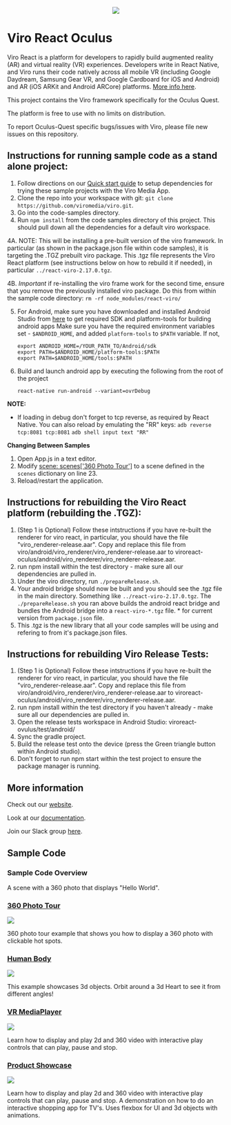 <p align="center">
<img src="https://github.com/dthian/viroreact-oculus/blob/master/Logo.png">
</p>

# Viro React Oculus
Viro React is a platform for developers to rapidly build augmented reality (AR) and virtual reality (VR) experiences. Developers write in React Native, and Viro runs their code natively across all mobile VR (including Google Daydream, Samsung Gear VR, and Google Cardboard for iOS and Android) and AR (iOS ARKit and Android ARCore) platforms. [More info here](http://docs.viromedia.com/).

This project contains the Viro framework specifically for the Oculus Quest.

The platform is free to use with no limits on distribution.

To report Oculus-Quest specific bugs/issues with Viro, please file new issues on this repository.

## Instructions for running sample code as a stand alone project:
1. Follow directions on our [Quick start guide](https://docs.viromedia.com/docs/quick-start) to setup dependencies for trying these sample projects with the Viro Media App.
2. Clone the repo into your workspace with git: `git clone https://github.com/viromedia/viro.git`.
3. Go into the code-samples directory.
4. Run `npm install` from the code samples directory of this project. This should pull down all the dependencies for a default viro workspace.

4A. NOTE: This will be installing a pre-built version of the viro framework. In particular (as shown in the package.json file within code samples), it is targeting the .TGZ prebuilt viro package. This .tgz file represents the Viro React platform (see instructions below on how to rebuild it if needed), in particular   `../react-viro-2.17.0.tgz`.

4B. *Important* if re-installing the viro frame work for the second time, ensure that you remove the previously installed viro package. Do this from within the sample code directory: `rm -rf node_modules/react-viro/`

5. For Android, make sure you have downloaded and installed Android Studio from [here](https://developer.android.com/studio/install) to get required SDK and platform-tools for building android apps
    Make sure you have the required environment variables set - `$ANDROID_HOME`, and added `platform-tools` to `$PATH` variable. If not,
    ```
    export ANDROID_HOME=/YOUR_PATH_TO/Android/sdk
    export PATH=$ANDROID_HOME/platform-tools:$PATH
    export PATH=$ANDROID_HOME/tools:$PATH
    ```
6. Build and launch android app by executing the following from the root of the project
    ```
    react-native run-android --variant=ovrDebug
    ```
    
**NOTE:** 
- If loading in debug don't forget to tcp reverse, as required by React Native. You can also reload by emulating the "RR" keys:
`adb reverse tcp:8081 tcp:8081`
`adb shell input text "RR"`

**Changing Between Samples**
1. Open App.js in a text editor.
3. Modify [scene: scenes['360 Photo Tour']](https://github.com/dthian/viroreact-oculus/blob/master/code-samples/App.js#L37) to a scene defined in the `scenes` dictionary on line 23.
3. Reload/restart the application.

## Instructions for rebuilding the Viro React platform (rebuilding the .TGZ):
1. (Step 1 is Optional) Follow these intstructions if you have re-built the renderer for viro react, in particular, you should have the file "viro_renderer-release.aar". Copy and replace this file from viro/android/viro_renderer/viro_renderer-release.aar to viroreact-oculus/android/viro_renderer/viro_renderer-release.aar.
2. run npm install within the test directory - make sure all our dependencies are pulled in.
2. Under the viro directory, run `./prepareRelease.sh`.
3. Your android bridge should now be built and you should see the .tgz file in the main directory. Something like `../react-viro-2.17.0.tgz`. The `./prepareRelease.sh` you ran above builds the android react bridge and bundles the Android bridge into a `react-viro-*.tgz` file. * for current version from `package.json` file.
4. This .tgz is the new library that all your code samples will be using and refering to from it's package.json files.

## Instructions for rebuilding Viro Release Tests:
1. (Step 1 is Optional) Follow these intstructions if you have re-built the renderer for viro react, in particular, you should have the file "viro_renderer-release.aar". Copy and replace this file from viro/android/viro_renderer/viro_renderer-release.aar to viroreact-oculus/android/viro_renderer/viro_renderer-release.aar.
2. run npm install within the test directory if you haven't already - make sure all our dependencies are pulled in.
3. Open the release tests workspace in Android Studio: viroreact-ovulus/test/android/
4. Sync the gradle project.
5. Build the release test onto the device (press the Green triangle button within Android studio).
6. Don't forget to run npm start within the test project to ensure the package manager is running.

## More information

Check out our [website](http://www.viromedia.com/).

Look at our [documentation](http://docs.viromedia.com/).

Join our Slack group [here](https://join.slack.com/t/virodevelopers/shared_invite/enQtMzI3MzgwNDM2NDM5LTdhMjg5OTJkZGEwYmI0Yzg0N2JkMzJhODVmNmY4YmUyOGY4YjMyZmFmMGFhMTMyMzZiYzU0MGUxMGIzZDFiNjY).

## Sample Code
### Sample Code Overview

A scene with a 360 photo that displays "Hello World".

### [360 Photo Tour](https://github.com/viromedia/viro/tree/master/code-samples/js/360PhotoTour)

<a href="https://github.com/viromedia/viro/tree/master/code-samples/js/HelloWorld">
<img src="https://raw.githubusercontent.com/viromedia/viro/master/code-samples/js/360PhotoTour/360_photo_tour.gif">
</a>

360 photo tour example that shows you how to display a 360 photo with clickable hot spots.

### [Human Body](https://github.com/viromedia/viro/tree/master/code-samples/js/HumanBody)

<a href="https://github.com/viromedia/viro/tree/master/code-samples/js/HumanBody">
<img src="https://raw.githubusercontent.com/viromedia/viro/master/code-samples/js/HumanBody/heart_demo.gif">
</a>

This example showcases 3d objects. Orbit around a 3d Heart to see it from different angles!

### [VR MediaPlayer](https://github.com/viromedia/viro/tree/master/code-samples/js/ViroMediaPlayer)

<a href="https://github.com/viromedia/viro/tree/master/code-samples/js/ViroMediaPlayer">
<img src="https://raw.githubusercontent.com/viromedia/viro/master/code-samples/js/ViroMediaPlayer/movie_theater.gif">
</a>

Learn how to display and play 2d and 360 video with interactive play controls that can play, pause and stop.

### [Product Showcase](https://github.com/viromedia/viro/tree/master/code-samples/js/ProductShowcase)

<a href="https://github.com/viromedia/viro/tree/master/code-samples/js/ProductShowcase">
<img src="https://raw.githubusercontent.com/viromedia/viro/master/code-samples/js/ProductShowcase/product_showcase.gif">
</a>

Learn how to display and play 2d and 360 video with interactive play controls that can play, pause and stop.
A demonstration on how to do an interactive shopping app for TV's. Uses flexbox for UI and 3d objects with animations.

